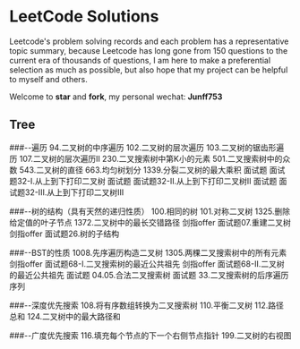 # LeetCode Solutions

Leetcode's problem solving records and each problem has a representative topic summary, because Leetcode has long gone from 150 questions to the current era of thousands of questions, I am here to make a preferential selection as much as possible, but also hope that my project can be helpful to myself and others.

Welcome to **star** and **fork**, my personal wechat: **Junff753**

## Tree
   ###--遍历
      94.二叉树的中序遍历 102.二叉树的层次遍历 103.二叉树的锯齿形遍历 107.二叉树的层次遍历II 230.二叉搜索树中第K小的元素 501.二叉搜索树中的众数 543.二叉树的直径 663.均匀树划分 1339.分裂二叉树的最大乘积 面试题 面试题32-I.从上到下打印二叉树 面试题 面试题32-II.从上到下打印二叉树II 面试题 面试题32-III.从上到下打印二叉树III

   ###--树的结构（具有天然的递归性质）
      100.相同的树 101.对称二叉树 1325.删除给定值的叶子节点 1372.二叉树中的最长交错路径 剑指offer 面试题07.重建二叉树 剑指offer 面试题26.树的子结构

   ###--BST的性质
      1008.先序遍历构造二叉树 1305.两棵二叉搜索树中的所有元素 剑指offer 面试题68-I.二叉搜索树的最近公共祖先 剑指offer 面试题68-II.二叉树的最近公共祖先 面试题 04.05.合法二叉搜索树 面试题 33.二叉搜索树的后序遍历序列

   ###--深度优先搜索
      108.将有序数组转换为二叉搜索树 110.平衡二叉树 112.路径总和 124.二叉树中的最大路径和

   ###--广度优先搜索
      116.填充每个节点的下一个右侧节点指针 199.二叉树的右视图
